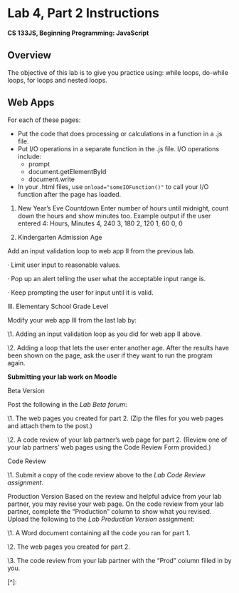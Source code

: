 <h1>Lab 4, Part 2 Instructions</h1>

**CS 133JS, Beginning Programming: JavaScript**

## Overview

The objective of this lab is to give you practice using:  while loops, do-while loops, for loops and nested loops.

## Web Apps

For each of these pages:

- Put the code that does processing or calculations in a function in a .js file.
- Put I/O operations in a separate function in the .js file. I/O operations include:
  - prompt
  - document.getElementById
  - document.write 
- In your .html files, use `onload="someIOFunction()"` to call your I/O function after the page has loaded.

 

1. New Year’s Eve Countdown 
   Enter number of hours until midnight, count down the hours and show minutes too.
   Example output if the user entered 4:
   Hours, Minutes
   4,      240
   3,      180
   2,      120
   1,      60
   0,       0

2. Kindergarten Admission Age

Add an input validation loop to web app II from the previous lab. 

·    Limit user input to reasonable values. 

·    Pop up an alert telling the user what the acceptable input range is.

·    Keep prompting the user for input until it is valid.

 

III. Elementary School Grade Level

Modify your web app III from the last lab by:

\1.   Adding an input validation loop as you did for web app II above.

\2.   Adding a loop that lets the user enter another age. After the results have been shown on the page, ask the user if they want to run the program again.

 

**Submitting your lab work on Moodle**

Beta Version

Post the following in the *Lab Beta forum*:

\1.   The web pages you created for part 2.
 (Zip the files for you web pages and attach them to the post.)

\2.   A code review of your lab partner’s web page for part 2. 
 (Review one of your lab partners’ web pages using the Code Review Form provided.)

 

Code Review

\1.   Submit a copy of the code review above to the *Lab Code Review assignment*.


Production Version
 Based on the review and helpful advice from your lab partner, you may revise your web page. On the code review from your lab partner, complete the “Production” column to show what you revised. Upload the following to the *Lab Production Version* assignment:

\1.   A Word document containing all the code you ran for part 1.

\2.   The web pages you created for part 2.

\3.   The code review from your lab partner with the “Prod” column filled in by you.

[^]: 
[^1]: Methods are pretty much the same as functions, but you call them using the name of some *object*, like a string variable, with a dot and then the name of of the method and any arguments in parenthesis. For example: `someText.charAt(0)`
[^2]: The characters in a string are counted with the first character being at position 0. For example, the 'T', in this string is at position 0: `let someText = "The only thing constant in life is change.";` If we want to get the 6th character, 'n', we would execute the statement: `let character = someText.charAt(5);`

